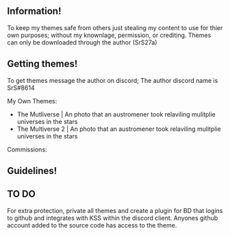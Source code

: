 ## Information!
To keep my themes safe from others just stealing my content to use for thier own purposes; without my knownlage, permission, or crediting.
Themes can only be downloaded through the author (SrS27a)

## Getting themes!
To get themes message the author on discord; The author discord name is SrS#8614

My Own Themes:
- The Mutliverse | An photo that an austromener took relaviling mulitplie universes in the stars
- The Multiverse 2 | An photo that an austromener took relaviling mulitplie universes in the stars

Commissions:

## Guidelines!


## TO DO
For extra protection, private all themes and create a plugin for BD that logins to github and integrates with KSS within the discord client. Anyones github account added to the source code has access to the theme.
